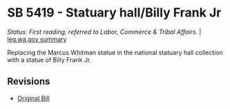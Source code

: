 # SB 5419 - Statuary hall/Billy Frank Jr
*Status: First reading, referred to Labor, Commerce & Tribal Affairs.* | [leg.wa.gov summary](https://app.leg.wa.gov/billsummary?BillNumber=5419&Year=2021)

Replacing the Marcus Whitman statue in the national statuary hall collection with a statue of Billy Frank Jr.

## Revisions
* [Original Bill](1/)